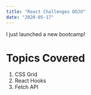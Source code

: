 ```yaml
---
title: "React Challenges DOJO"
date: "2020-05-17"
---
```


I just launched a new bootcamp!

# Topics Covered

1. CSS Grid
2. React Hooks
3. Fetch API
